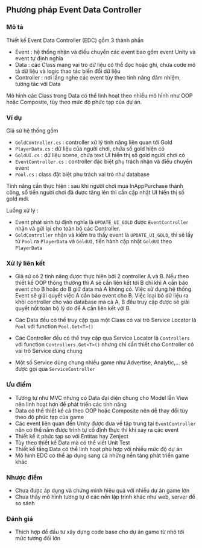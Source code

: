 ## Phương pháp Event Data Controller

### Mô tả

Thiết kế Event Data Controller (EDC) gồm 3 thành phần

* Event : hệ thống nhận và điều chuyển các event bao gồm event Unity và event tự định nghĩa
* Data : các Class mang vai trò dữ liệu có thể đọc hoặc ghi, chứa code mô  tả dữ liệu và logic thao tác biến đổi dữ liệu
* Controller : nơi lắng nghe các event tùy theo tính năng đảm nhiệm, tương tác với Data

Mô hình các Class trong Data có thể linh hoạt theo nhiều mô hình như OOP hoặc Composite, tùy theo mức độ phức tạp của dự án.

### Ví dụ

Giả sử hệ thống gồm

* `GoldController.cs` : controller xử lý tính năng liên quan tới Gold
* `PlayerData.cs` : dữ liệu của người chơi, chứa số gold hiện có
* `GoldUI.cs` : dữ liệu scene, chứa text UI hiển thị số gold người chơi có
* `EventController.cs` : controller đặc biệt phụ trách nhận và điều chuyển event
* `Pool.cs` : class đặt biệt phụ trách vai trò như database

Tính năng cần thực hiện : sau khi người chơi mua InAppPurchase thành công, số tiền người chơi đã được tăng lên thì cần cập nhật UI hiển thị số gold mới.

Luồng xử lý : 

* Event phát sinh tự định nghĩa là `UPDATE_UI_GOLD` được `EventController` nhận và gửi lại cho toàn bộ các Controller. 
* `GoldController` nhận và kiểm tra thấy event là `UPDATE_UI_GOLD`, thì sẽ lấy từ `Pool` ra `PlayerData` và `GoldUI`, tiến hành cập nhật `GoldUI` theo `PlayerData`

### Xử lý liên kết

* Giả sử có 2 tính năng được thực hiện bởi 2 controller A và B. Nếu theo thiết kế OOP thông thường thì A sẽ cần liên kết tới B chỉ khi A cần báo event cho B hoặc do B giữ data mà A không có. Việc sử dụng hệ thống Event sẽ giải quyết việc A cần báo event cho B. Việc loại bỏ dữ liệu ra khỏi controller cho vào database mà cả A, B đều truy cập được sẽ giải quyết nốt toàn bộ lý do để A cần liên kết với B.

* Các Data đều có thể truy cập qua một Class có vai trò Service Locator là `Pool` với function `Pool.Get<T>()`
* Các Controller đều có thể truy cập qua Service Locator là `Controllers` với function `Controllers.Get<T>()` nhưng chỉ cần thiết cho Controller có vai trò Service dùng chung
* Một số Service dùng chung nhiều game như Advertise, Analytic,... sẽ được gọi qua `ServiceController`

### Ưu điểm

* Tương tự như MVC nhưng có Data đại diện chung cho Model lẫn View nên linh hoạt hơn để phát triển các tính năng
* Data có thể thiết kế cả theo OOP hoặc Composite nên dễ thay đổi tùy theo độ phức tạp của game
* Các event liên quan đến Unity được đưa về tập trung tại `EventController` nên có thể nắm được trình tự cố định thực thi khi xảy ra các event
* Thiết kế it phức tạp so với Entitas hay Zenject
* Tùy theo thiết kế Data mà có thể viết Unit Test
* Thiết kế tầng Data có thể linh hoạt phù hợp với nhiều mức độ dự án
* Mô hình EDC có thể áp dụng sang cả những nền tảng phát triển game khác

### Nhược điểm

* Chưa được áp dụng và chứng minh hiệu quả với nhiều dự án game lớn
* Chưa thấy mô hình tương tự ở các nền lập trình khác như web, server để so sánh

### Đánh giá

* Thích hợp để đầu tư xây dựng code base cho dự án game từ nhỏ tới mức tương đối lớn